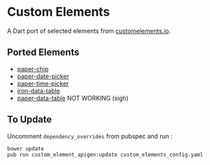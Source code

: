 # Custom Elements

A Dart port of selected elements from [customelements.io](https://customelements.io).

## Ported Elements

 - [paper-chip](https://customelements.io/bendavis78/paper-chip/)
 - [paper-date-picker](https://customelements.io/bendavis78/paper-date-picker/)
 - [paper-time-picker](https://customelements.io/bendavis78/paper-time-picker/)
 - [iron-data-table](https://customelements.io/Saulis/iron-data-table/)
 - [paper-data-table](https://customelements.io/David-Mulder/paper-datatable/) NOT WORKING (sigh)
 
## To Update

Uncomment `dependency_overrides` from pubspec and run :

    bower update
    pub run custom_element_apigen:update custom_elements_config.yaml
   


